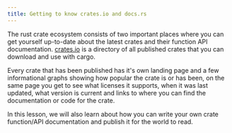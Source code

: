 ```yaml
---
title: Getting to know crates.io and docs.rs
---
```


The rust crate ecosystem consists of two important places where you can get yourself up-to-date about the latest crates and their function API documentation. [crates.io](https://crates.io) is a directory of all published crates that you can download and use with cargo.

Every crate that has been published has it's own landing page and a few informational graphs showing how popular the crate is or has been, on the same page you get to see what licenses it supports, when it was last updated, what version is current and links to where you can find the documentation or code for the crate.

In this lesson, we will also learn about how you can write your own crate function/API documentation and publish it for the world to read.